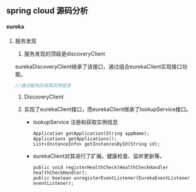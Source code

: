 ## spring cloud 源码分析

#### 

#### eureka 

1. 服务发现

   1. 服务发现的顶级是discoveryClient

   eurekaDiscoveryClient继承了该接口，通过组合eurekaClient实现接口功能。

   ~~~java
   //通过服务ID获取实例信息	

   ~~~

   1.  DiscoveryClient

      1. 实现了eurekaClient接口，而eurekaClient继承了lookupService接口。

         - lookupService 注册和获取实例信息 

           ~~~
           Application getApplication(String appName);
           Applications getApplications();
           List<InstanceInfo> getInstancesById(String id);
           ~~~

         - eurekaClient对其进行了扩展。健康检查、监听更新等。

           ~~~
           public void registerHealthCheck(HealthCheckHandler healthCheckHandler);
           public boolean unregisterEventListener(EurekaEventListener eventListener);
           ~~~

           

         